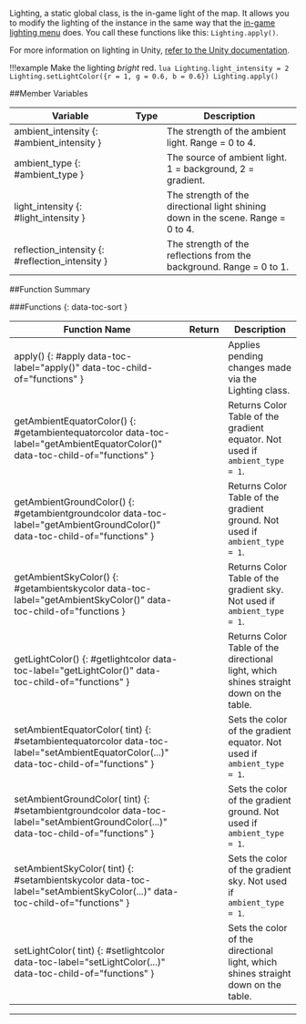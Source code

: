 Lighting, a static global class, is the in-game light of the map. It allows you to modify the lighting of the instance in the same way that the [in-game lighting menu](https://kb.tabletopsimulator.com/host-guides/lighting/) does. You call these functions like this: `Lighting.apply()`.

For more information on lighting in Unity, [refer to the Unity documentation](https://docs.unity3d.com/Manual/LightingOverview.html).

!!!example
    Make the lighting _bright_ red.
    ```lua
    Lighting.light_intensity = 2
    Lighting.setLightColor({r = 1, g = 0.6, b = 0.6})
    Lighting.apply()
    ```

##Member Variables

Variable | Type | Description
-- | -- | --
ambient_intensity {: #ambient_intensity } | [<span class="tag flo"></span>](types.md) | The strength of the ambient light. Range = 0 to 4.
ambient_type {: #ambient_type } | [<span class="tag int"></span>](types.md) | The source of ambient light. 1 = background, 2 = gradient.
light_intensity {: #light_intensity } | [<span class="tag flo"></span>](types.md) | The strength of the directional light shining down in the scene. Range = 0 to 4.
reflection_intensity {: #reflection_intensity } | [<span class="tag flo"></span>](types.md) | The strength of the reflections from the background. Range = 0 to 1.

##Function Summary

###Functions {: data-toc-sort }

Function Name | Return | Description
-- | -- | --
apply() {: #apply data-toc-label="apply()" data-toc-child-of="functions" } | [<span class="ret boo"></span>](types.md) | Applies pending changes made via the Lighting class.
getAmbientEquatorColor() {: #getambientequatorcolor data-toc-label="getAmbientEquatorColor()" data-toc-child-of="functions" } | [<span class="ret col"></span>](types.md#color) | Returns Color Table of the gradient equator. Not used if `ambient_type = 1`.
getAmbientGroundColor() {: #getambientgroundcolor data-toc-label="getAmbientGroundColor()" data-toc-child-of="functions" } | [<span class="ret col"></span>](types.md#color) | Returns Color Table of the gradient ground. Not used if `ambient_type = 1`.
getAmbientSkyColor() {: #getambientskycolor data-toc-label="getAmbientSkyColor()" data-toc-child-of="functions } | [<span class="ret col"></span>](types.md#color) | Returns Color Table of the gradient sky. Not used if `ambient_type = 1`.
getLightColor() {: #getlightcolor data-toc-label="getLightColor()" data-toc-child-of="functions" } | [<span class="ret col"></span>](types.md#color) | Returns Color Table of the directional light, which shines straight down on the table.
setAmbientEquatorColor([<span class="tag col"></span>](types.md#color) tint) {: #setambientequatorcolor data-toc-label="setAmbientEquatorColor(...)" data-toc-child-of="functions" } | [<span class="ret boo"></span>](types.md) | Sets the color of the gradient equator. Not used if `ambient_type = 1`.
setAmbientGroundColor([<span class="tag col"></span>](types.md#color) tint) {: #setambientgroundcolor data-toc-label="setAmbientGroundColor(...)" data-toc-child-of="functions" } | [<span class="ret boo"></span>](types.md) | Sets the color of the gradient ground. Not used if `ambient_type = 1`.
setAmbientSkyColor([<span class="tag col"></span>](types.md#color) tint) {: #setambientskycolor data-toc-label="setAmbientSkyColor(...)" data-toc-child-of="functions" } | [<span class="ret boo"></span>](types.md) | Sets the color of the gradient sky. Not used if `ambient_type = 1`.
setLightColor([<span class="tag col"></span>](types.md#color) tint) {: #setlightcolor data-toc-label="setLightColor(...)" data-toc-child-of="functions" } | [<span class="ret boo"></span>](types.md) | Sets the color of the directional light, which shines straight down on the table.

---
